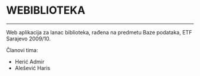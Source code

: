 # WEBIBLIOTEKA #

---


Web aplikacija za lanac biblioteka, rađena na predmetu Baze podataka, ETF Sarajevo 2009/10.

Članovi tima:
  * Herić Admir
  * Alešević Haris